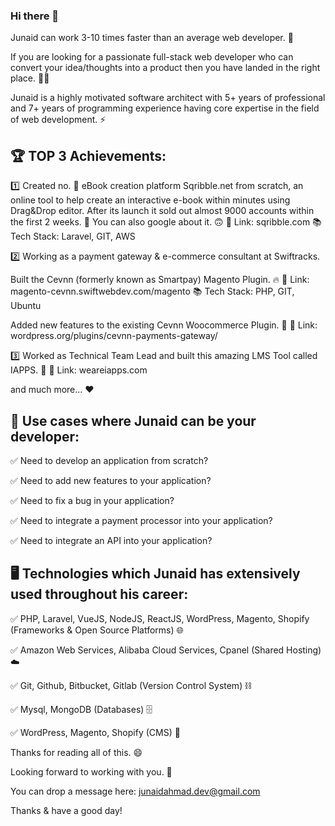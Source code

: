 ### Hi there 👋

Junaid can work 3-10 times faster than an average web developer. 👑

If you are looking for a passionate full-stack web developer who can convert your idea/thoughts into a product then you have landed in the right place. 👨‍💻

Junaid is a highly motivated software architect with 5+ years of professional and 7+ years of programming experience having core expertise in the field of web development. ⚡

## 🏆 TOP 3 Achievements: 

1️⃣ Created no. 🥇 eBook creation platform Sqribble.net from scratch, an online tool to help create an interactive e-book within minutes using Drag&Drop editor. After its launch it sold out almost 9000 accounts within the first 2 weeks. 🚀 You can also google about it. 🙃
🔗 Link: sqribble.com
📚 Tech Stack: Laravel, GIT, AWS

2️⃣ Working as a payment gateway & e-commerce consultant at Swiftracks.  

Built the Cevnn (formerly known as Smartpay) Magento Plugin. 🔥
🔗 Link: magento-cevnn.swiftwebdev.com/magento
📚 Tech Stack: PHP, GIT, Ubuntu

Added new features to the existing Cevnn Woocommerce Plugin. 🔧
🔗 Link: wordpress.org/plugins/cevnn-payments-gateway/

3️⃣ Worked as Technical Team Lead and built this amazing LMS Tool called IAPPS. 🏫
🔗 Link: weareiapps.com

and much more... ❤️

## 📢 Use cases where Junaid can be your developer:

✅ Need to develop an application from scratch?

✅ Need to add new features to your application?

✅ Need to fix a bug in your application?

✅ Need to integrate a payment processor into your application?

✅ Need to integrate an API into your application?



## 🖥️ Technologies which Junaid has extensively used throughout his career:

✅ PHP, Laravel, VueJS, NodeJS, ReactJS, WordPress, Magento, Shopify (Frameworks & Open Source Platforms) 🌐

✅ Amazon Web Services, Alibaba Cloud Services, Cpanel (Shared Hosting) ☁️

✅ Git, Github, Bitbucket, Gitlab (Version Control System) ⛓️

✅ Mysql, MongoDB (Databases) 🗄️

✅ WordPress, Magento, Shopify (CMS) 🧲


Thanks for reading all of this. 😄

Looking forward to working with you. 🤝

You can drop a message here: junaidahmad.dev@gmail.com 

Thanks & have a good day!
